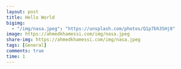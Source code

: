```yaml
---
layout: post
title: Hello World
bigimg:
  - "/img/nasa.jpeg": "https://unsplash.com/photos/Q1p7bh3SHj8"
image: https://ahmedkhamessi.com/img/nasa.jpeg
share-img: https://ahmedkhamessi.com/img/nasa.jpeg
tags: [General]
comments: true
time: 1
---
```


